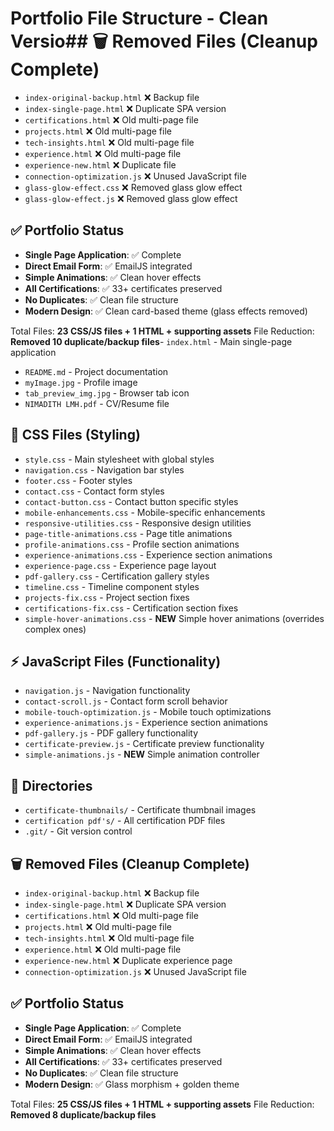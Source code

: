 # Portfolio File Structure - Clean Versio## 🗑️ Removed Files (Cleanup Complete)

- `index-original-backup.html` ❌ Backup file
- `index-single-page.html` ❌ Duplicate SPA version
- `certifications.html` ❌ Old multi-page file
- `projects.html` ❌ Old multi-page file  
- `tech-insights.html` ❌ Old multi-page file
- `experience.html` ❌ Old multi-page file
- `experience-new.html` ❌ Duplicate file
- `connection-optimization.js` ❌ Unused JavaScript file
- `glass-glow-effect.css` ❌ Removed glass glow effect
- `glass-glow-effect.js` ❌ Removed glass glow effect

## ✅ Portfolio Status

- **Single Page Application**: ✅ Complete
- **Direct Email Form**: ✅ EmailJS integrated
- **Simple Animations**: ✅ Clean hover effects
- **All Certifications**: ✅ 33+ certificates preserved
- **No Duplicates**: ✅ Clean file structure
- **Modern Design**: ✅ Clean card-based theme (glass effects removed)

Total Files: **23 CSS/JS files + 1 HTML + supporting assets**
File Reduction: **Removed 10 duplicate/backup files**- `index.html` - Main single-page application
- `README.md` - Project documentation
- `myImage.jpg` - Profile image
- `tab_preview_img.jpg` - Browser tab icon
- `NIMADITH LMH.pdf` - CV/Resume file

## 🎨 CSS Files (Styling)
- `style.css` - Main stylesheet with global styles
- `navigation.css` - Navigation bar styles
- `footer.css` - Footer styles
- `contact.css` - Contact form styles
- `contact-button.css` - Contact button specific styles
- `mobile-enhancements.css` - Mobile-specific enhancements
- `responsive-utilities.css` - Responsive design utilities
- `page-title-animations.css` - Page title animations
- `profile-animations.css` - Profile section animations
- `experience-animations.css` - Experience section animations
- `experience-page.css` - Experience page layout
- `pdf-gallery.css` - Certification gallery styles
- `timeline.css` - Timeline component styles
- `projects-fix.css` - Project section fixes
- `certifications-fix.css` - Certification section fixes
- `simple-hover-animations.css` - **NEW** Simple hover animations (overrides complex ones)

## ⚡ JavaScript Files (Functionality)
- `navigation.js` - Navigation functionality
- `contact-scroll.js` - Contact form scroll behavior
- `mobile-touch-optimization.js` - Mobile touch optimizations
- `experience-animations.js` - Experience section animations
- `pdf-gallery.js` - PDF gallery functionality
- `certificate-preview.js` - Certificate preview functionality
- `simple-animations.js` - **NEW** Simple animation controller

## 📁 Directories
- `certificate-thumbnails/` - Certificate thumbnail images
- `certification pdf's/` - All certification PDF files
- `.git/` - Git version control

## 🗑️ Removed Files (Cleanup Complete)
- `index-original-backup.html` ❌ Backup file
- `index-single-page.html` ❌ Duplicate SPA version
- `certifications.html` ❌ Old multi-page file
- `projects.html` ❌ Old multi-page file  
- `tech-insights.html` ❌ Old multi-page file
- `experience.html` ❌ Old multi-page file
- `experience-new.html` ❌ Duplicate experience page
- `connection-optimization.js` ❌ Unused JavaScript file

## ✅ Portfolio Status
- **Single Page Application**: ✅ Complete
- **Direct Email Form**: ✅ EmailJS integrated
- **Simple Animations**: ✅ Clean hover effects
- **All Certifications**: ✅ 33+ certificates preserved
- **No Duplicates**: ✅ Clean file structure
- **Modern Design**: ✅ Glass morphism + golden theme

Total Files: **25 CSS/JS files + 1 HTML + supporting assets**
File Reduction: **Removed 8 duplicate/backup files**
